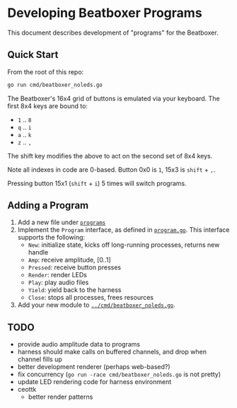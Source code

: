 # Developing Beatboxer Programs

This document describes development of "programs" for the Beatboxer.

## Quick Start

From the root of this repo:

```bash
go run cmd/beatboxer_noleds.go
```

The Beatboxer's 16x4 grid of buttons is emulated via your keyboard. The first
8x4 keys are bound to:
- `1` .. `8`
- `q` .. `i`
- `a` .. `k`
- `z` .. `,`

The shift key modifies the above to act on the second set of 8x4 keys.

Note all indexes in code are 0-based. Button 0x0 is `1`, 15x3 is `shift` + `,`.

Pressing button 15x1 (`shift` + `i`) 5 times will switch programs.

## Adding a Program

1. Add a new file under [`programs`](programs/)
1. Implement the `Program` interface, as defined in [`program.go`](program.go).
    This interface supports the following:
    - `New`: initialize state, kicks off long-running processes, returns new handle
    - `Amp`: receive amplitude, [0..1]
    - `Pressed`: receive button presses
    - `Render`: render LEDs
    - `Play`: play audio files
    - `Yield`: yield back to the harness
    - `Close`: stops all processes, frees resources
1. Add your new module to [`../cmd/beatboxer_noleds.go`](../cmd/beatboxer_noleds.go).

## TODO

- provide audio amplitude data to programs
- harness should make calls on buffered channels, and drop when channel fills up
- better development renderer (perhaps web-based?)
- fix concurrency (`go run -race cmd/beatboxer_noleds.go` is not pretty)
- update LED rendering code for harness environment
- ceottk
  - better render patterns
